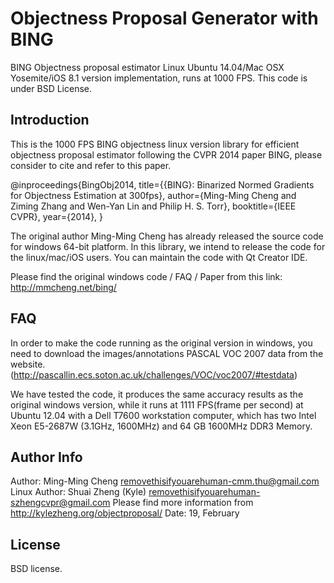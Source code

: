 Objectness Proposal Generator with BING
==========
BING Objectness proposal estimator Linux Ubuntu 14.04/Mac OSX Yosemite/iOS 8.1 version implementation, 
runs at 1000 FPS. This code is under BSD License.

## Introduction
This is the 1000 FPS BING objectness linux version library for efficient 
objectness proposal estimator following the CVPR 2014 paper BING, please 
consider to cite and refer to this paper.

@inproceedings{BingObj2014,
  title={{BING}: Binarized Normed Gradients for Objectness Estimation at 300fps},
  author={Ming-Ming Cheng and Ziming Zhang and Wen-Yan Lin and Philip H. S. Torr},
  booktitle={IEEE CVPR},
  year={2014},
}

The original author Ming-Ming Cheng has already released the source code for 
windows 64-bit platform. In this library, we intend to release the code for the 
linux/mac/iOS users. You can maintain the code with Qt Creator IDE.

Please find the original windows code / FAQ / Paper from this link:
http://mmcheng.net/bing/

## FAQ
In order to make the code running as the original version in windows, you need
to download the images/annotations PASCAL VOC 2007 data from the website.
(http://pascallin.ecs.soton.ac.uk/challenges/VOC/voc2007/#testdata)

We have tested the code, it produces the same accuracy results as the original windows
version, while it runs at 1111 FPS(frame per second) at Ubuntu 12.04 with a Dell T7600 
workstation computer, which has two Intel Xeon E5-2687W (3.1GHz, 1600MHz) and 64 GB 
1600MHz DDR3 Memory.

## Author Info
Author: Ming-Ming Cheng removethisifyouarehuman-cmm.thu@gmail.com
Linux Author: Shuai Zheng (Kyle) removethisifyouarehuman-szhengcvpr@gmail.com
Please find more information from http://kylezheng.org/objectproposal/
Date: 19, February 

## License
BSD license.

